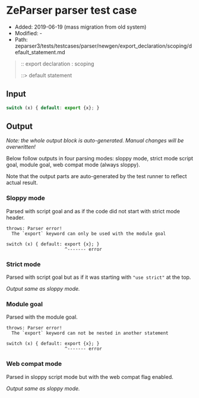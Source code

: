 # ZeParser parser test case

- Added: 2019-06-19 (mass migration from old system)
- Modified: -
- Path: zeparser3/tests/testcases/parser/newgen/export_declaration/scoping/default_statement.md

> :: export declaration : scoping
>
> ::> default statement

## Input

`````js
switch (x) { default: export {x}; }
`````

## Output

_Note: the whole output block is auto-generated. Manual changes will be overwritten!_

Below follow outputs in four parsing modes: sloppy mode, strict mode script goal, module goal, web compat mode (always sloppy).

Note that the output parts are auto-generated by the test runner to reflect actual result.

### Sloppy mode

Parsed with script goal and as if the code did not start with strict mode header.

`````
throws: Parser error!
  The `export` keyword can only be used with the module goal

switch (x) { default: export {x}; }
                      ^------- error
`````

### Strict mode

Parsed with script goal but as if it was starting with `"use strict"` at the top.

_Output same as sloppy mode._

### Module goal

Parsed with the module goal.

`````
throws: Parser error!
  The `export` keyword can not be nested in another statement

switch (x) { default: export {x}; }
                      ^------- error
`````


### Web compat mode

Parsed in sloppy script mode but with the web compat flag enabled.

_Output same as sloppy mode._

